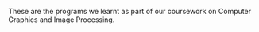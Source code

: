 These are the programs we learnt as part of our coursework on Computer Graphics and Image Processing.
